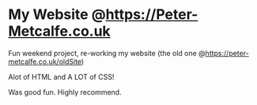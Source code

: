 # My Website @https://Peter-Metcalfe.co.uk

Fun weekend project, re-working my website (the old one @https://peter-metcalfe.co.uk/oldSite)

Alot of HTML and A LOT of CSS!

Was good fun. Highly recommend.

